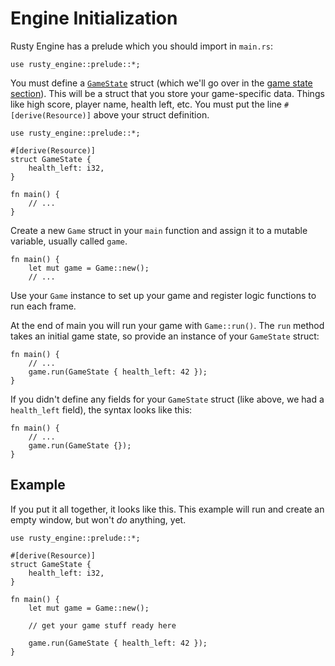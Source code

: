 # Engine Initialization

Rusty Engine has a prelude which you should import in `main.rs`:

```rust,ignore
use rusty_engine::prelude::*;
```

You must define a [`GameState`](20-game-state.md) struct (which we'll go over in the [game state section](20-game-state.md)). This will be a struct that you store your game-specific data. Things like high score, player name, health left, etc. You must put the line `#[derive(Resource)]` above your struct definition.

```rust,ignore
use rusty_engine::prelude::*;

#[derive(Resource)]
struct GameState {
    health_left: i32,
}

fn main() {
    // ...
}
```

Create a new `Game` struct in your `main` function and assign it to a mutable variable, usually called `game`.

```rust,ignore
fn main() {
    let mut game = Game::new();
    // ...
```

Use your `Game` instance to set up your game and register logic functions to run each frame.

At the end of main you will run your game with `Game::run()`. The `run` method takes an initial game state, so provide an instance of your `GameState` struct:

```rust,ignore
fn main() {
    // ...
    game.run(GameState { health_left: 42 });
}
```

If you didn't define any fields for your `GameState` struct (like above, we had a `health_left` field), the syntax looks like this:

```rust,ignore
fn main() {
    // ...
    game.run(GameState {});
}
```


## Example

If you put it all together, it looks like this. This example will run and create an empty window, but won't _do_ anything, yet.

```rust,ignore
use rusty_engine::prelude::*;

#[derive(Resource)]
struct GameState {
    health_left: i32,
}

fn main() {
    let mut game = Game::new();

    // get your game stuff ready here

    game.run(GameState { health_left: 42 });
}
```
